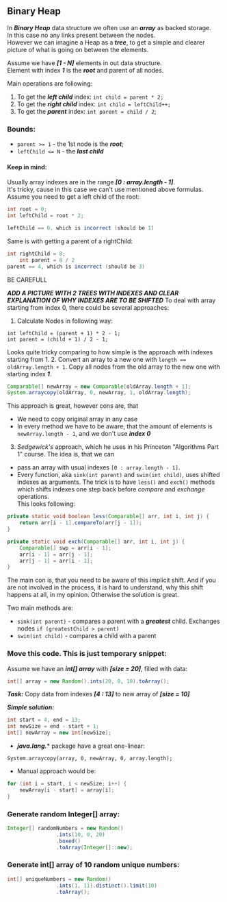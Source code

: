 ## Binary Heap 
In ***Binary Heap*** data structure we often use an ***array*** as backed storage.<br>In this case no any links present between the nodes.<br>
However we can imagine a Heap as a ***tree***, to get a simple and clearer picture of what is going on between the elements.

Assume we have ***[1 - N]*** elements in out data structure.<br>
Element with index ***1*** is the ***root*** and parent of all nodes. 

Main operations are following:
1. To get the ***left child*** index: `int child = parent * 2;`
2. To get the ***right child*** index: `int child = leftChild++;`
2. To get the ***parent*** index: `int parent = child / 2`;

### Bounds:
- `parent >= 1` - the 1st node is the  ***root***;
- `leftChild <= N` - the ***last child***

#### Keep in mind:
Usually array indexes are in the range ***[0 : array.length - 1]***.<br>
It's tricky, cause in this case we can't use mentioned above formulas.<br>
Assume you need to get a left child of the root:
```java
int root = 0;
int leftChild = root * 2;

leftChild == 0, which is incorrect (should be 1)
```

Same is with getting a parent of a rightChild:
```java
int rightChild = 8;
	int parent = 8 / 2 	
parent == 4, which is incorrect (should be 3)
```
BE CAREFULL

***ADD A PICTURE WITH 2 TREES WITH INDEXES AND CLEAR EXPLANATION OF WHY INDEXES ARE TO BE SHIFTED***
To deal with array starting from index 0, there could be several approaches:
1. Calculate Nodes in following way:
```
int leftChild = (parent + 1) * 2 - 1;
int parent = (child + 1) / 2 - 1;
```
Looks quite tricky comparing to how simple is the approach with indexes starting from 1.
2. Convert an array to a new one with `length == oldArray.length + 1`. Copy all nodes from the old array to the new one with starting index ***1***.<br>
```java
Comparable[] newArray = new Comparable[oldArray.length + 1];
System.arraycopy(oldArray, 0, newArray, 1, oldArray.length);

```
This approach is great, however cons are, that
- We need to copy original array in any case
- In every method we have to be aware, that the amount of elements is `newArray.length - 1`, and we don't use ***index 0***
3. _Sedgewick's_ approach, which he uses in his Princeton "Algorithms Part 1" course. The idea is, that we can 
- pass an array with usual indexes `[0 : array.length - 1]`. 
- Every function, aka `sink(int parent)` and `swim(int child)`, uses shifted indexes as arguments. The trick is to have `less()` and `exch()` methods which shifts indexes one step back before _compare_ and _exchange_ operations.<br>
This looks following:
```java
private static void boolean less(Comparable[] arr, int i, int j) {
	return arr[i - 1].compareTo(arr[j - 1]);
}

private static void exch(Comparable[] arr, int i, int j) {
	Comparable[] swp = arr[i - 1];
	arr[i - 1] = arr[j - 1];
	arr[j - 1] = arr[i - 1];
}
```
The main con is, that you need to be aware of this implicit shift.
And if you are not involved in the process, it is hard to understand, why this shift happens at all, in my opinion. Otherwise the solution is great.

Two main methods are:
- `sink(int parent)` - compares a parent with a ***greatest*** child. Exchanges nodes `if (greatestChild > parent)`
- `swim(int child)` - compares a child with a parent

### Move this code. This is just temporary snippet:
Assume we have an ***int[] array*** with ***[size = 20]***, filled with data:
```java
int[] array = new Random().ints(20, 0, 10).toArray();
```
***Task:*** Copy data from indexes ***[4 : 13]*** to new array of ***[size = 10]***

***Simple solution:***
```java
int start = 4, end = 13;
int newSize = end - start + 1;
int[] newArray = new int[newSize];
```
- ***java.lang.**** package have a great one-linear:<br>

`System.arraycopy(array, 0, newArray, 0, array.length);`

- Manual approach would be:
```java
for (int i = start, i < newSize; i++) {
	newArray[i - start] = array[i];
}
```

### Generate random Integer[] array:
```java
Integer[] randomNumbers = new Random()
                .ints(10, 0, 20)
                .boxed()
                .toArray(Integer[]::new);
```

### Generate int[] array of 10 random unique numbers:
```java
int[] uniqueNumbers = new Random()
                .ints(1, 11).distinct().limit(10)
                .toArray();			
```

